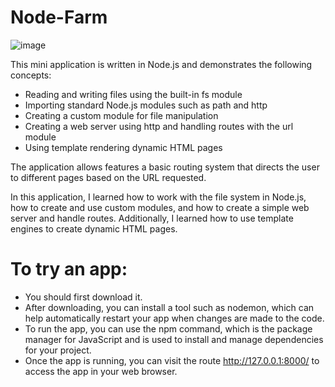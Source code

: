 # Node-Farm

![image](https://user-images.githubusercontent.com/99020542/215141889-940474e8-5bc7-41ca-bfdb-1932b0f15b59.png)

This mini application is written in Node.js and demonstrates the following concepts:

- Reading and writing files using the built-in fs module
- Importing standard Node.js modules such as path and http
- Creating a custom module for file manipulation
- Creating a web server using http and handling routes with the url module
- Using template rendering dynamic HTML pages

The application allows features a basic routing system that directs the user to different pages based on the URL requested.

In this application, I learned how to work with the file system in Node.js, how to create and use custom modules, and how to create a simple web server and handle routes. Additionally, I learned how to use template engines to create dynamic HTML pages.

# To try an app:
- You should first download it.
- After downloading, you can install a tool such as nodemon, which can help automatically restart your app when changes are made to the code.
- To run the app, you can use the npm command, which is the package manager for JavaScript and is used to install and manage dependencies for your project.
- Once the app is running, you can visit the route http://127.0.0.1:8000/ to access the app in your web browser.
